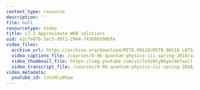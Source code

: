 ```yaml
---
content_type: resource
description: ''
file: null
resourcetype: Video
title: L7.2 Approximate WKB solutions
uid: e2cfe87b-2ec5-d9f2-2964-f43680390bfe
video_files:
  archive_url: https://archive.org/download/MIT8.06S18/MIT8_06S18_L07S2_300k.mp4
  video_captions_file: /courses/8-06-quantum-physics-iii-spring-2018/aaeeae895e1157bfb0f4bf8185bf54d0_loVzNly0Gyw.vtt
  video_thumbnail_file: https://img.youtube.com/vi/loVzNly0Gyw/default.jpg
  video_transcript_file: /courses/8-06-quantum-physics-iii-spring-2018/9e53fed2de66ec266ccc447bd7061219_loVzNly0Gyw.pdf
video_metadata:
  youtube_id: loVzNly0Gyw
---
```

